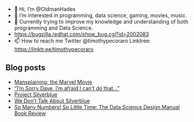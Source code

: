 - 👋 Hi, I’m @OldmanHades
- 👀 I’m interested in programming, data science, gaming, movies, music.
- 🌱 Currently trying to improve my knowledge and understanding of both programming and Data Science.
- https://bugzilla.redhat.com/show_bug.cgi?id=2002083
- 📫 How to reach me Twitter @timothypecoraro
Linktree: https://linktr.ee/timothypecoraro

## Blog posts
<!-- BLOG-POST-LIST:START -->
- [Mansplaining: the Marvel Movie](https://medium.com/@timothypecoraro/mansplaining-the-marvel-movie-83401aa433e3?source=rss-5097f5c9b801------2)
- [“I’m Sorry Dave, I’m afraid I can’t do that…”](https://medium.com/@timothypecoraro/im-sorry-dave-i-m-afraid-i-can-t-do-that-cce1be0c081e?source=rss-5097f5c9b801------2)
- [Project Silverblue](https://medium.com/@timothypecoraro/project-silverblue-10745e6c64e7?source=rss-5097f5c9b801------2)
- [We Don’t Talk About Silverblue](https://medium.com/@timothypecoraro/we-dont-talk-about-silverblue-151325214533?source=rss-5097f5c9b801------2)
- [So Many Numbers! So Little Time: The Data Science Design Manual Book Review](https://medium.com/@timothypecoraro/so-many-numbers-so-little-time-the-data-science-design-manual-book-review-fb63f37f3ff3?source=rss-5097f5c9b801------2)
<!-- BLOG-POST-LIST:END -->
